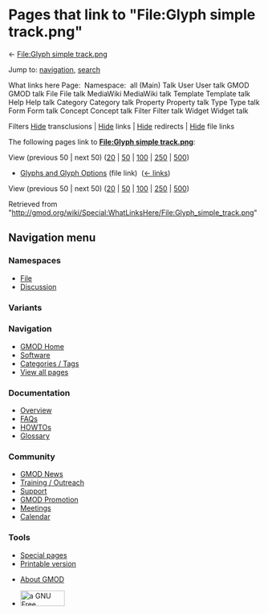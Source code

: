 <div id="mw-page-base" class="noprint">

</div>

<div id="mw-head-base" class="noprint">

</div>

<div id="content" class="mw-body" role="main">

<span id="top"></span>

<div id="mw-js-message" style="display:none;">

</div>



# <span dir="auto">Pages that link to "File:Glyph simple track.png"</span>

<div id="bodyContent">

<div id="contentSub">

← [File:Glyph simple
track.png](/wiki/File:Glyph_simple_track.png "File:Glyph simple track.png")

</div>

<div id="jump-to-nav" class="mw-jump">

Jump to: [navigation](#mw-navigation), [search](#p-search)

</div>

<div id="mw-content-text">

What links here Page:  Namespace:  all (Main) Talk User User talk GMOD
GMOD talk File File talk MediaWiki MediaWiki talk Template Template talk
Help Help talk Category Category talk Property Property talk Type Type
talk Form Form talk Concept Concept talk Filter Filter talk Widget
Widget talk

Filters
[Hide](/mediawiki/index.php?title=Special:WhatLinksHere/File:Glyph_simple_track.png&hidetrans=1 "Special:WhatLinksHere/File:Glyph simple track.png")
transclusions \|
[Hide](/mediawiki/index.php?title=Special:WhatLinksHere/File:Glyph_simple_track.png&hidelinks=1 "Special:WhatLinksHere/File:Glyph simple track.png")
links \|
[Hide](/mediawiki/index.php?title=Special:WhatLinksHere/File:Glyph_simple_track.png&hideredirs=1 "Special:WhatLinksHere/File:Glyph simple track.png")
redirects \|
[Hide](/mediawiki/index.php?title=Special:WhatLinksHere/File:Glyph_simple_track.png&hideimages=1 "Special:WhatLinksHere/File:Glyph simple track.png")
file links

The following pages link to **[File:Glyph simple
track.png](/wiki/File:Glyph_simple_track.png "File:Glyph simple track.png")**:

View (previous 50 \| next 50)
([20](/mediawiki/index.php?title=Special:WhatLinksHere/File:Glyph_simple_track.png&limit=20 "Special:WhatLinksHere/File:Glyph simple track.png")
\|
[50](/mediawiki/index.php?title=Special:WhatLinksHere/File:Glyph_simple_track.png&limit=50 "Special:WhatLinksHere/File:Glyph simple track.png")
\|
[100](/mediawiki/index.php?title=Special:WhatLinksHere/File:Glyph_simple_track.png&limit=100 "Special:WhatLinksHere/File:Glyph simple track.png")
\|
[250](/mediawiki/index.php?title=Special:WhatLinksHere/File:Glyph_simple_track.png&limit=250 "Special:WhatLinksHere/File:Glyph simple track.png")
\|
[500](/mediawiki/index.php?title=Special:WhatLinksHere/File:Glyph_simple_track.png&limit=500 "Special:WhatLinksHere/File:Glyph simple track.png"))

- [Glyphs and Glyph
  Options](/wiki/Glyphs_and_Glyph_Options "Glyphs and Glyph Options")
  (file link) ‎ <span class="mw-whatlinkshere-tools">([←
  links](/mediawiki/index.php?title=Special:WhatLinksHere&target=Glyphs+and+Glyph+Options "Special:WhatLinksHere"))</span>

View (previous 50 \| next 50)
([20](/mediawiki/index.php?title=Special:WhatLinksHere/File:Glyph_simple_track.png&limit=20 "Special:WhatLinksHere/File:Glyph simple track.png")
\|
[50](/mediawiki/index.php?title=Special:WhatLinksHere/File:Glyph_simple_track.png&limit=50 "Special:WhatLinksHere/File:Glyph simple track.png")
\|
[100](/mediawiki/index.php?title=Special:WhatLinksHere/File:Glyph_simple_track.png&limit=100 "Special:WhatLinksHere/File:Glyph simple track.png")
\|
[250](/mediawiki/index.php?title=Special:WhatLinksHere/File:Glyph_simple_track.png&limit=250 "Special:WhatLinksHere/File:Glyph simple track.png")
\|
[500](/mediawiki/index.php?title=Special:WhatLinksHere/File:Glyph_simple_track.png&limit=500 "Special:WhatLinksHere/File:Glyph simple track.png"))

</div>

<div class="printfooter">

Retrieved from
"<http://gmod.org/wiki/Special:WhatLinksHere/File:Glyph_simple_track.png>"

</div>

<div id="catlinks" class="catlinks catlinks-allhidden">

</div>

<div class="visualClear">

</div>

</div>

</div>

<div id="mw-navigation">

## Navigation menu

<div id="mw-head">



<div id="left-navigation">

<div id="p-namespaces" class="vectorTabs" role="navigation"
aria-labelledby="p-namespaces-label">

### Namespaces

- <span id="ca-nstab-image"><a href="/wiki/File:Glyph_simple_track.png" accesskey="c"
  title="View the file page [c]">File</a></span>
- <span id="ca-talk"><a
  href="/mediawiki/index.php?title=File_talk:Glyph_simple_track.png&amp;action=edit&amp;redlink=1"
  accesskey="t"
  title="Discussion about the content page [t]">Discussion</a></span>

</div>

<div id="p-variants" class="vectorMenu emptyPortlet" role="navigation"
aria-labelledby="p-variants-label">

### 

### Variants[](#)

<div class="menu">

</div>

</div>

</div>

<div id="right-navigation">





</div>



</div>

</div>

</div>

<div id="mw-panel">

<div id="p-logo" role="banner">

<a href="/wiki/Main_Page"
style="background-image: url(http://gmod.org/images/GMOD-cogs.png);"
title="Visit the main page"></a>

</div>

<div id="p-Navigation" class="portal" role="navigation"
aria-labelledby="p-Navigation-label">

### Navigation

<div class="body">

- <span id="n-GMOD-Home">[GMOD Home](/wiki/Main_Page)</span>
- <span id="n-Software">[Software](/wiki/GMOD_Components)</span>
- <span id="n-Categories-.2F-Tags">[Categories /
  Tags](/wiki/Categories)</span>
- <span id="n-View-all-pages">[View all
  pages](/wiki/Special:AllPages)</span>

</div>

</div>

<div id="p-Documentation" class="portal" role="navigation"
aria-labelledby="p-Documentation-label">

### Documentation

<div class="body">

- <span id="n-Overview">[Overview](/wiki/Overview)</span>
- <span id="n-FAQs">[FAQs](/wiki/Category:FAQ)</span>
- <span id="n-HOWTOs">[HOWTOs](/wiki/Category:HOWTO)</span>
- <span id="n-Glossary">[Glossary](/wiki/Glossary)</span>

</div>

</div>

<div id="p-Community" class="portal" role="navigation"
aria-labelledby="p-Community-label">

### Community

<div class="body">

- <span id="n-GMOD-News">[GMOD News](/wiki/GMOD_News)</span>
- <span id="n-Training-.2F-Outreach">[Training /
  Outreach](/wiki/Training_and_Outreach)</span>
- <span id="n-Support">[Support](/wiki/Support)</span>
- <span id="n-GMOD-Promotion">[GMOD
  Promotion](/wiki/GMOD_Promotion)</span>
- <span id="n-Meetings">[Meetings](/wiki/Meetings)</span>
- <span id="n-Calendar">[Calendar](/wiki/Calendar)</span>

</div>

</div>

<div id="p-tb" class="portal" role="navigation"
aria-labelledby="p-tb-label">

### Tools

<div class="body">

- <span id="t-specialpages"><a href="/wiki/Special:SpecialPages" accesskey="q"
  title="A list of all special pages [q]">Special pages</a></span>
- <span id="t-print"><a
  href="/mediawiki/index.php?title=Special:WhatLinksHere/File:Glyph_simple_track.png&amp;printable=yes"
  rel="alternate" accesskey="p"
  title="Printable version of this page [p]">Printable version</a></span>

</div>

</div>

</div>

</div>

<div id="footer" role="contentinfo">

- <span id="footer-places-about">[About
  GMOD](/wiki/GMOD:About "GMOD:About")</span>

<!-- -->

- <span id="footer-copyrightico">[<img src="http://www.gnu.org/graphics/gfdl-logo-small.png" width="88"
  height="31" alt="a GNU Free Documentation License" />](http://www.gnu.org/licenses/fdl-1.3.html)</span>


<div style="clear:both">

</div>

</div>
